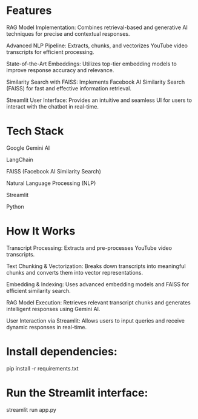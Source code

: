 # Features

RAG Model Implementation: Combines retrieval-based and generative AI techniques for precise and contextual responses.

Advanced NLP Pipeline: Extracts, chunks, and vectorizes YouTube video transcripts for efficient processing.

State-of-the-Art Embeddings: Utilizes top-tier embedding models to improve response accuracy and relevance.

Similarity Search with FAISS: Implements Facebook AI Similarity Search (FAISS) for fast and effective information retrieval.

Streamlit User Interface: Provides an intuitive and seamless UI for users to interact with the chatbot in real-time.



# Tech Stack

Google Gemini AI

LangChain

FAISS (Facebook AI Similarity Search)

Natural Language Processing (NLP)

Streamlit

Python


# How It Works

Transcript Processing: Extracts and pre-processes YouTube video transcripts.

Text Chunking & Vectorization: Breaks down transcripts into meaningful chunks and converts them into vector representations.

Embedding & Indexing: Uses advanced embedding models and FAISS for efficient similarity search.

RAG Model Execution: Retrieves relevant transcript chunks and generates intelligent responses using Gemini AI.

User Interaction via Streamlit: Allows users to input queries and receive dynamic responses in real-time.


# Install dependencies:
pip install -r requirements.txt

# Run the Streamlit interface:
streamlit run app.py









